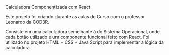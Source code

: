 Calculadora Componentizada com React

Este projeto foi criando durante as aulas do Curso com o professor Leonardo da COD3R.

Consiste em uma calculadora semelhante à do Sistema Operacional, onde cada botão utilizado é um componente funcional feito com React.
Foi utilizado no projeto HTML + CSS + Java Script para implementar a lógica da calculadora.
